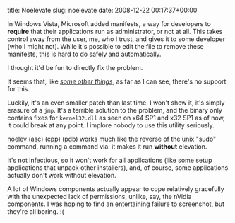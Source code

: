title: Noelevate
slug: noelevate
date: 2008-12-22 00:17:37+00:00

In Windows Vista, Microsoft added manifests, a way for developers to <strong>require</strong> that their applications run as administrator, or not at all. This takes control away from the user, me, who I trust, and gives it to some developer (who I might not). While it's possible to edit the file to remove these manifests, this is hard to do safely and automatically.

I thought it'd be fun to directly fix the problem.

It seems that, like <a href="http://blog.prelode.com/?p=69"><em>some other things</em></a>, as far as I can see, there's no support for this.

Luckily, it's an even smaller patch than last time. I won't show it, it's simply erasure of a <code>jmp</code>. It's a terrible solution to the problem, and the binary only contains fixes for <code>kernel32.dll</code> as seen on x64 SP1 and x32 SP1 as of now, it could break at any point. I implore nobody to use this utility seriously.

<a href="//b.goeswhere.com/noelev.exe">noelev</a> (<a href="//b.goeswhere.com/noelev.exe.asc">asc</a>) (<a href="//b.goeswhere.com/noelev.cpp">cpp</a>) (<a href="//b.goeswhere.com/noelev.pdb.7z">pdb</a>) works much like the reverse of the unix "sudo" command, running a command via. it makes it run <strong>without</strong> elevation.

It's not infectious, so it won't work for all applications (like some setup applications that unpack other installers), and, of course, some applications actually don't work without elevation.

A lot of Windows components actually appear to cope relatively gracefully with the unexpected lack of permissions, unlike, say, the nVidia components. I was hoping to find an entertaining failure to screenshot, but they're all boring. :(